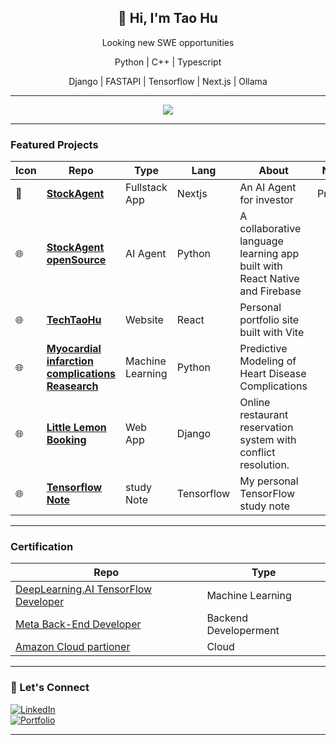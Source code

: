 <h2 align="center">👋 Hi, I'm Tao Hu</h2>
<div align="center">
    <p> Looking new SWE opportunities</p>
    <p> Python | C++ | Typescript </p>
    <p>Django | FASTAPI | Tensorflow | Next.js | Ollama </p>
</div>

---


<p align="center">
    <img src="https://github-readme-stats.vercel.app/api?username=Talen-520&show_icons=true&theme=default&count_private=true"  />
</p>

---

### Featured Projects

| Icon | Repo | Type | Lang | About | Note |
|------|------|------|------|-------|---------|
| 🔐 | [**StockAgent**](https://agent.techtaohu.com/) | Fullstack App | Nextjs | An AI Agent for investor | Private |
| 🌐 | [**StockAgent openSource**](https://github.com/Talen-520/StockAgent) | AI Agent | Python | A collaborative language learning app built with React Native and Firebase |  |
| 🌐 | [**TechTaoHu**](https://github.com/yourusername/TechTaoHu) | Website | React | Personal portfolio site built with Vite |  |
| 🌐 | [**Myocardial infarction complications Reasearch**](https://www.kaggle.com/code/taohu520/myocardial-infarction-complications) | Machine Learning | Python | Predictive Modeling of Heart Disease Complications |  |
| 🌐 | [**Little Lemon Booking**](http://fullstack.techtaohu.com/) | Web App | Django | Online restaurant reservation system with conflict resolution. |  |
| 🌐 | [**Tensorflow Note**](http://fullstack.techtaohu.com/) | study Note | Tensorflow | My personal TensorFlow study note |  |


---
### Certification
| Repo | Type | 
|------|------|
| [DeepLearning.AI TensorFlow Developer](https://www.coursera.org/account/accomplishments/professional-cert/JN6YURYEHD25) | Machine Learning |
| [Meta Back-End Developer](https://www.credly.com/badges/2366cc64-675f-4f23-a45e-ede187918c75/linked_in_profile)| Backend Developerment | 
|[Amazon Cloud partioner](https://www.credly.com/badges/4b3c22ba-439c-41ee-95cd-7b93dc72e519/linked_in_profile)| Cloud | 
---
### 🚀 Let's Connect

[![LinkedIn](https://img.shields.io/badge/LinkedIn-blue?style=for-the-badge&logo=linkedin)](https://www.linkedin.com/in/tao-hu-ny/)  
[![Portfolio](https://img.shields.io/badge/Portfolio-dev.rabrisai.com-informational?style=for-the-badge)](https://dev.rabrisai.com/)

---
